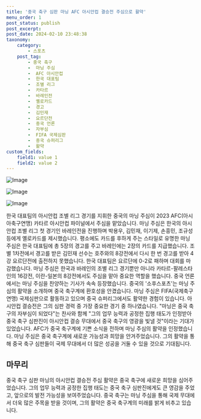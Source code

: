 ```yaml
---
title: '중국 축구 심판 마닝 AFC 아시안컵 결승전 주심으로 활약'
menu_order: 1
post_status: publish
post_excerpt: 
post_date: 2024-02-10 23:48:38
taxonomy:
    category:
        - 스포츠
    post_tag:
        - 중국 축구
        -  마닝 주심
        -  AFC 아시안컵
        -  한국 대표팀
        -  조별 리그
        -  카타르
        -  바레인전
        -  옐로카드
        -  경고
        -  김민재
        -  요르단전
        -  중국 언론
        -  자부심
        -  FIFA 국제심판
        -  중국 슈퍼리그
        -  활약
custom_fields:
    field1: value 1
    field2: value 2
---
```


![Image](https://imgnews.pstatic.net/image/343/2024/02/10/0000126083_001_20240210163101326.jpg?type=w647)

![Image](https://imgnews.pstatic.net/image/343/2024/02/10/0000126083_002_20240210163101380.jpg?type=w647)

![Image](https://imgnews.pstatic.net/image/343/2024/02/10/0000126083_003_20240210163101417.jpg?type=w647)

한국 대표팀의 아시안컵 조별 리그 경기를 지휘한 중국의 마닝 주심이 2023 AFC(아시아축구연맹) 카타르 아시안컵 파이널에서 주심을 맡았습니다. 마닝 주심은 한국의 아시안컵 조별 리그 첫 경기인 바레인전을 진행하며 박용우, 김민재, 이기제, 손흥민, 조규성 등에게 옐로카드를 제시했습니다. 평소에도 카드를 후하게 주는 스타일로 유명한 마닝 주심은 한국 대표팀에 총 5장의 경고를 주고 바레인에는 2장의 카드를 지급했습니다.
조별 1차전에서 경고를 받은 김민재 선수는 호주와의 8강전에서 다시 한 번 경고를 받아 4강 요르단전에 출전하지 못했습니다. 한국 대표팀은 요르단에 0-2로 패하며 대회를 마감했습니다. 마닝 주심은 한국과 바레인의 조별 리그 경기뿐만 아니라 카타르-팔레스타인의 16강전, 이란-일본의 8강전에서도 주심을 맡아 중요한 역할을 했습니다.
중국 언론에서는 마닝 주심을 찬양하는 기사가 속속 등장했습니다. 중국의 '소후스포츠'는 마닝 주심의 활약을 소개하며 중국 축구계에 환호성을 안겼습니다. 마닝 주심은 FIFA(국제축구연맹) 국제심판으로 활동하고 있으며 중국 슈퍼리그에서도 활약한 경험이 있습니다. 아시안컵 결승전은 그의 심판 경력 중 가장 중요한 경기 중 하나였습니다.
"마닝은 중국 축구의 자부심이 되었다"는 찬사와 함께 "그의 업무 능력과 공정한 집행 태도가 인정받아 중국 축구 심판진이 아시안컵 결승 무대에서 중국 축구의 영광을 빛낼 것"이라는 기대가 있었습니다. AFC가 중국 축구계에 기쁜 소식을 전하며 마닝 주심의 활약을 인정했습니다.
마닝 주심은 중국 축구계에 새로운 가능성과 희망을 안겨주었습니다. 그의 활약을 통해 중국 축구 심판들이 국제 무대에서 더 많은 성공을 거둘 수 있을 것으로 기대됩니다.
## 마무리
중국 축구 심판 마닝의 아시안컵 결승전 주심 활약은 중국 축구에 새로운 희망을 심어주었습니다. 그의 업무 능력과 공정한 집행 태도는 중국 축구 심판진에게도 큰 영감을 주었고, 앞으로의 발전 가능성을 보여주었습니다. 중국 축구는 마닝 주심을 통해 국제 무대에서 더욱 많은 주목을 받을 것이며, 그의 활약은 중국 축구계의 미래를 밝게 비추고 있습니다.
